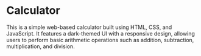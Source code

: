 # Calculator
This is a simple web-based calculator built using HTML, CSS, and JavaScript. It features a dark-themed UI with a responsive design, allowing users to perform basic arithmetic operations such as addition, subtraction, multiplication, and division.
